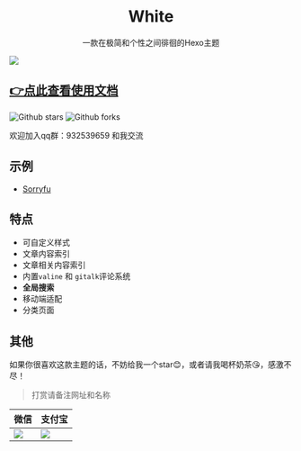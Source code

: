 # <div align="center">White</div>

<p align="center">
一款在极简和个性之间徘徊的Hexo主题
</p>

![](https://cdn.jsdelivr.net/gh/fushaolei/img2/20200726101450.png)


## [👉点此查看使用文档](https://github.com/FuShaoLei/hexo-theme-white/wiki/0.-%E5%89%8D%E8%A8%80)

![Github stars](https://img.shields.io/github/stars/FuShaoLei/hexo-theme-white.svg)
![Github forks](https://img.shields.io/github/forks/FuShaoLei/hexo-theme-white.svg)

欢迎加入qq群：932539659 和我交流

## 示例
- [Sorryfu](https://sorryfu.top/)

## 特点

- 可自定义样式
- 文章内容索引
- 文章相关内容索引
- 内置`valine` 和 `gitalk`评论系统
- **全局搜索**
- 移动端适配
- 分类页面

## 其他
如果你很喜欢这款主题的话，不妨给我一个star😊，或者请我喝杯奶茶😘，感激不尽！
> 打赏请备注网址和名称

微信 | 支付宝
--|--
![](https://cdn.jsdelivr.net/gh/fushaolei/img2/20200802125911.png) | ![](https://cdn.jsdelivr.net/gh/fushaolei/img2/20200802130035.jpg)
